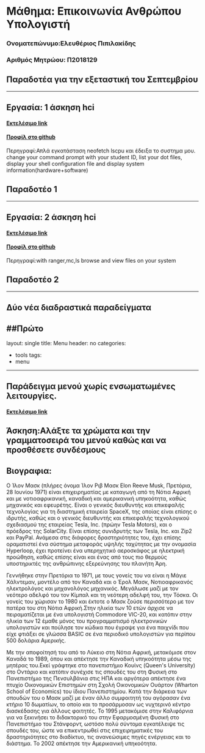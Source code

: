 # Μάθημα: Επικοινωνία Ανθρώπου Υπολογιστή
### Ονοματεπώνυμο:Ελευθέριος Πιπιλακίδης
### Αριθμός Μητρώου: Π2018129

## Παραδοτέα για την εξεταστική του Σεπτεμβρίου
-------------------------------------------------------
## Εργασία: 1 άσκηση hci

#### [Εκτελέσιμο link](https://asciinema.org/a/275356)
#### [Προφίλ στο github](https://github.com/comanter)

Περηγραφί:Απλά εγκατάσταση neofetch lscpu και έδειξα το συστημα μου.
change your command prompt with your student ID, list your dot files,
display your shell configuration file and display system information(hardware+software)
## Παραδοτέο 1
-------------------------------------------------------
## Εργασία: 2 άσκηση hci

#### [Εκτελέσιμο link](https://asciinema.org/a/278904)
#### [Προφίλ στο github](https://github.com/comanter)
Περηγραφί:with ranger,mc,ls
browse and view files on your system
## Παραδοτέο 2
-------------------------------------------------------
## Δύο νέα διαδραστικά παραδείγματα
##Πρώτο 
---
layout: single
title: Menu 
header: no
categories:
  - tools
tags:
  - menu
---
## Παράδειγμα  μενού χωρίς ενσωματωμένες λειτουργίες.
#### [Εκτελέσιμο link](https://codepen.io/comanter/pen/vYGpNjd)
Άσκηση:Αλάξτε τα χρώματα και την γραμματοσειρά του μενού καθώς και να προσθέσετε συνδέσμους 
----------------------------------------------------------------------------------------------------------------------------------------
## Βιογραφια: 
Ο Ίλον Μασκ (πλήρες όνομα Ίλον Ριβ Μασκ Elon Reeve Musk, Πρετόρια, 28 Ιουνίου 1971) είναι επιχειρηματίας με καταγωγή από τη Νότια Αφρική  και με νοτιοαφρικανική, καναδική και αμερικανική υπηκοότητα, καθώς μηχανικός και εφευρέτης. Είναι ο γενικός διευθυντής και επικεφαλής τεχνολογίας για τη διαστημική εταιρεία SpaceX, της οποίας είναι επίσης ο ιδρυτής, καθώς και ο γενικός διευθυντής και επικεφαλής τεχνολογικού σχεδιασμού της εταιρείας Tesla, Inc. (πρώην Tesla Motors), και ο πρόεδρος της SolarCity. Είναι επίσης συνιδρυτής των Tesla, Inc. και Zip2 και PayPal. Ανάμεσα στις διάφορες δραστηριότητες του, έχει επίσης οραματιστεί ένα σύστημα μεταφοράς υψηλής ταχύτητας με την ονομασία Hyperloop, έχει προτείνει ένα υπερηχητικό αεροσκάφος με ηλεκτρική προώθηση, καθώς επίσης είναι και ένας από τους πιο θερμούς υποστηρικτές της ανθρώπινης εξερεύνησης του πλανήτη Άρη.

Γεννήθηκε στην Πρετόρια το 1971, με τους γονείς του να είναι η Μάγιε Χάλντεμαν, μοντέλο από τον Καναδά και ο Έρολ Μασκ, Νοτιοαφρικανός ηλεκτρολόγος και μηχανολόγος μηχανικός. Μεγάλωσε μαζί με τον νεότερο αδελφό του τον Κίμπαλ και τη νεότερη αδελφή του, την Τόσκα. Οι γονείς του χώρισαν το 1980 και έκτοτε ο Μασκ ζούσε περισσότερο με τον πατέρα του στη Νότια Αφρική.Στην ηλικία των 10 ετών άρχισε να πειραματίζεται με ένα υπολογιστή Commodore VIC-20, και κατόπιν στην ηλικία των 12 έμαθε μόνος του προγραμματισμό ηλεκτρονικών υπολογιστών και πούλησε τον κώδικα που έγραψε για ένα παιχνίδι που είχε φτιάξει σε γλώσσα BASIC σε ένα περιοδικό υπολογιστών για περίπου 500 δολάρια Αμερικής.

Με την αποφοίτησή του από το Λύκειο στη Νότια Αφρική, μετακόμισε στον Καναδά το 1989, όπου και απέκτησε την Καναδική υπηκοότητα μέσω της μητέρας του.Εκεί γράφτηκε στο πανεπιστήμιο Κουίνς (Queen's University) στο Οντάριο και κατόπιν συνέχισε τις σπουδές του στη Φυσική στο Πανεπιστήμιο της Πενσυλβάνια στις ΗΠΑ και αργότερα απέκτησε ένα πτυχίο Οικονομικών Επιστημών στη Σχολή Οικονομικών Ουάρτον (Wharton School of Economics) του ίδιου Πανεπιστημίου. Κατά την διάρκεια των σπουδών του ο Μασκ μαζί με έναν άλλο συμφοιτητή του αγόρασαν ένα κτήριο 10 δωματίων, το οποίο και το προσάρμοσαν ως νυχτερινό κέντρο διασκέδασης για άλλους φοιτητές. Το 1995 μετακόμισε στην Καλιφόρνια για να ξεκινήσει το διδακτορικό του στην Εφαρμοσμένη Φυσική στο Πανεπιστήμιο του Στάνφορντ, ωστόσο πολύ σύντομα εγκατέλειψε τις σπουδές του, ώστε να επικεντρωθεί στις επιχειρηματικές του δραστηριότητες στο διαδίκτυο, τις ανανεώσιμες πηγές ενέργειας και το διάστημα. Το 2002 απέκτησε την Αμερικανική υπηκοότητα.
